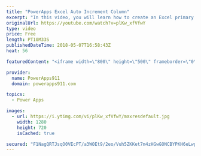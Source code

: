```yaml
---
title: "PowerApps Excel Auto Increment Column"
excerpt: "In this video, you will learn how to create an Excel primary key with PowerApps. Lots of data sources like SQL and SharePoint handle this for you but if your data source does not then this is the video for you. You will use the Last function and some form customizations to accomplish the goal.  Getting"
originalUrl: https://youtube.com/watch?v=plKw_xfVfwY
type: video
price: Free
length: PT10M33S
publishedDateTime: 2018-05-07T16:58:43Z
heat: 56

featuredContent: "<iframe width=\"800\" height=\"500\" frameborder=\"0\" src=\"https://www.youtube.com/embed/plKw_xfVfwY\" allow=\"accelerometer; autoplay; encrypted-media; gyroscope; picture-in-picture\" allowfullscreen></iframe>"

provider:
  name: PowerApps911
  domain: powerapps911.com

topics:
  - Power Apps

images:
  - url: https://i.ytimg.com/vi/plKw_xfVfwY/maxresdefault.jpg
    width: 1280
    height: 720
    isCached: true

secured: "F1NagQRTJsqO0VEcPT/a3WOEt9/2eo/Vuh5ZKKet7m4zHGwGONCBYPKH6eLwp5cUp9Vzz3FoyBdGVDHAKyIkQD/W0/OBFs3Mt/HfUHIeq6ob/rEuuMMI6jmJnHCgdQjtbhJHif45bp1CpsNpQuvJFBLrYa5/GFSxn8pF26ZpNQgFIZJJGn8RZapM/Ubn+HwincRmCwhdcKcfFVJHqzVRPHeT2DitqCjISzLcv4zpMEFVfEbVkxQRFldduCKsEJizBUdrO/7C9pTklSkTqO9VXyMfDYs5D3CC8r0eQfDSX+815apM8bArkJSXBGAZLewWgewW0SzQyIceWOAHNNUyaz5Lris2xsfSBZYoyrpnsebAfEEKyeSldU/4nOQR14LuqkKYDgi6ddEScU2CZPoGvmTVRuQ8/8HEPJb/Qn9r5VY=;arugjGrZj3IvlxJwb4UM/g=="
---
```


